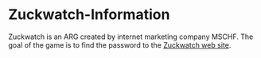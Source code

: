 # Zuckwatch-Information
Zuckwatch is an ARG created by internet marketing company MSCHF. The goal of the game is to find the password to the [Zuckwatch web site](https://zuckwatch.com).
